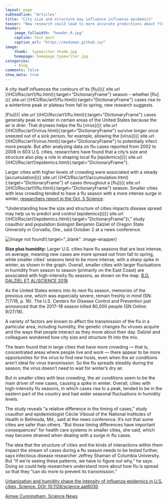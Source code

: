 ```yaml
---
layout: page
subheadline: "Articles"
title: "City size and structure may influence influenza epidemics"
teaser: "New research could lead to more accurate predictions about flu seasons"
header:
    image_fullwidth: "header_R.jpg"
    caption: Test post
    caption_url: "https://mvdsman.github.io/"
image:
    thumb:  typewriter-thumb.jpg
    homepage: homepage_typewriter.jpg
categories:
    - blog
comments: false
show_meta: true
---
```



A city itself influences the contours of its [flu]({{ site.url }}HCI/Rsc/art1/flu.html){:target="DictionaryFrame"} season – whether [flu]({{ site.url }}HCI/Rsc/art1/flu.html){:target="DictionaryFrame"} cases rise to a wintertime peak or plateau from fall to spring, new research suggests.

[Flu]({{ site.url }}HCI/Rsc/art1/flu.html){:target="DictionaryFrame"} cases generally peak in winter in certain areas of the United States because the air is drier. That dryness helps the flu [virus]({{ site.url }}HCI/Rsc/art1/virus.html){:target="DictionaryFrame"} survive longer once sneezed out of a sick person, for example, allowing the [virus]({{ site.url }}HCI/Rsc/art1/virus.html){:target="DictionaryFrame"} to potentially infect more people. But after analyzing data on flu cases reported from 2002 to 2008 in 603 U.S. cities, researchers have found that a city’s size and structure also play a role in shaping local flu [epidemics]({{ site.url }}HCI/Rsc/art1/epidemics.html){:target="DictionaryFrame"}.

Larger cities with higher levels of crowding were associated with a steady [accumulation]({{ site.url }}HCI/Rsc/art1/accumulation.html){:target="DictionaryFrame"} of cases throughout a [flu]({{ site.url }}HCI/Rsc/art1/flu.html){:target="DictionaryFrame"} season. Smaller cities with less crowding tended to have a flu season with a more intense surge in winter, [researchers report in the Oct. 5 Science](http://science.sciencemag.org/cgi/doi/10.1126/science.aat6030).

“Understanding how the size and structure of cities impacts disease spread may help us to predict and control [epidemics](({{ site.url }}HCI/Rsc/art1/epidemics.html){:target="DictionaryFrame"}),” study coauthor and population biologist Benjamin Dalziel of Oregon State University in Corvallis, Ore., said October 2 at a news conference.

![Image not found!](https://www.sciencenews.org/sites/default/files/2018/10/100418_AC_flu_inlne_370.png){:target="_blank" .image-wrapper}

<p class="image-caption"><b>Size plus humidity:</b> Larger U.S. cities have flu seasons that are less intense, on average, meaning new cases are more spread out from fall to spring, while smaller cities’ seasons tend to be more intense, with a sharp spike in winter, as shown in the graph. Overall, smaller cities with larger fluctuations in humidity from season to season (primarily on the East Coast) are associated with high-intensity flu seasons, as shown on the map. <a href="http://science.sciencemag.org/content/362/6410/75">B.D. DALZIEL ET AL/SCIENCE 2018</a></p>

As the United States enters into its next flu season, memories of the previous one, which was especially severe, remain freshly in mind (SN: 7/7/18, p. 16). The U.S. Centers for Disease Control and Prevention just announced that the 2017–18 season killed 80,000 people (SN Online: 9/27/18).

A variety of factors are known to affect the transmission of the flu in a particular area, including humidity, the genetic changes flu viruses acquire and the ways that people interact as they move about their day. Dalziel and colleagues wondered how city size and structure fit into the mix.

The team found that in large cities that have more crowding — that is, concentrated areas where people live and work — there appear to be more opportunities for the virus to find new hosts, even when the air conditions aren’t ideal for virus transmission. So the flu spreads steadily during the season; the virus doesn’t need to wait for winter’s dry air.

But in smaller cities with less crowding, the air conditions seem to be the main driver of new cases, causing a spike in winter. Overall, cities with high-intensity flu seasons, in which cases rise to a peak, tended to be in the eastern part of the country and had wider seasonal fluctuations in humidity levels.

The study reveals “a relative difference in the timing of cases,” study coauthor and epidemiologist Cécile Viboud of the National Institutes of Health in Bethesda, Md., said at the news conference. It’s not that some cities are safer than others. “But those timing differences have important consequences” for health care systems in smaller cities, she said, which may become strained when dealing with a surge in flu cases.

The idea that the structure of cities and the kinds of interactions within them impact the stream of cases during a flu season needs to be tested further, says infectious disease researcher Jeffrey Shaman of Columbia University. But “if we’re seeing these patterns, we have to figure out why,” he says. Doing so could help researchers understand more about how flu is spread so that they “can do more to prevent its transmission.”


<a href="http://science.sciencemag.org/content/362/6410/75">Urbanization and humidity shape the intensity of influenza epidemics in U.S. cities, Science. DOI: 10.1126/science.aat6030</a>

<a href="https://www.sciencenews.org/article/city-size-and-structure-may-influence-influenza-epidemics">Aimee Cunningham, Science News</a>


